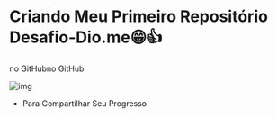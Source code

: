 # Criando Meu Primeiro Repositório Desafio-Dio.me😁👍



no GitHubno GitHub

![img](https://media.tenor.com/images/f036e9c34ddf04fb9ba6bdad8508bc03/tenor.gif)

- Para Compartilhar Seu
  Progresso
